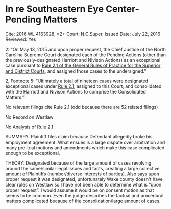 # In re Southeastern Eye Center-Pending Matters

Cite: 2016 WL 4163928, *2+
Court: N.C.Super.
Issued Date: July 22, 2016
Reviewed: Yes

2: “On May 13, 2015 and upon proper request, the Chief Justice of the North Carolina Supreme Court designated each of the Pending Actions (other than the previously-designated Harriott and Nivison Actions) as an exceptional case pursuant to [Rule 2.1 of the General Rules of Practice for the Superior and District Courts](https://1.next.westlaw.com/Link/Document/FullText?findType=L&pubNum=1008947&cite=NCRSUPDR2.1&originatingDoc=I97fd3390533e11e68e80d394640dd07e&refType=LQ&originationContext=document&transitionType=DocumentItem&ppcid=cdd162dc057046278a91357ac6b94647&contextData=(sc.UserEnteredCitation)), and assigned those cases to the undersigned.” 

2, Footnote 5: “Ultimately a total of nineteen cases were designated exceptional cases under [Rule 2.1](https://1.next.westlaw.com/Link/Document/FullText?findType=L&pubNum=1008947&cite=NCRSUPDR2.1&originatingDoc=I97fd3390533e11e68e80d394640dd07e&refType=LQ&originationContext=document&transitionType=DocumentItem&ppcid=cdd162dc057046278a91357ac6b94647&contextData=(sc.UserEnteredCitation)), assigned to this Court, and consolidated with the Harriott and Nivison Actions to comprise the Consolidated Matters.” 

No relevant filings cite Rule 2.1 (odd because there are 52 related filings)

No Record on Westlaw

No Analysis of Rule 2.1

SUMMARY: Plaintiff files claim because Defendant allegedly broke his employment agreement. What ensues is a large dispute over arbitration and many pre-trial motions and amendments which make this case complicated enough to be exceptional.

THEORY: Designated because of the large amount of cases revolving around the same/similar legal issues and facts, creating a large collective amount of Plaintiffs (number/diverse interests of parties). Also says upon proper request it was designated, unfortunately Wake county doesn't have clear rules on Westlaw so I have not been able to determine what is “upon proper request”. I would assume it would be on consent motion as that seems to be common. Even the judge describes the factual and procedural matters complicated because of the consolidation/large amount of cases.